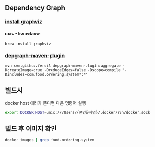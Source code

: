 

## Dependency Graph
### [install graphviz](https://graphviz.org/download/)

#### mac - homebrew
```
brew install graphviz
```


### [depgraph-maven-plugin](https://github.com/ferstl/depgraph-maven-plugin)
```
mvn com.github.ferstl:depgraph-maven-plugin:aggregate -DcreateImage=true -DreduceEdges=false -Dscope=compile "-Dincludes=com.food.ordering.system*:*"
```


## 빌드시
docker host 에러가 뜬다면 다음 명령어 실행
```bash
export DOCKER_HOST=unix:///Users/{본인유저명}/.docker/run/docker.sock
```

## 빌드 후 이미지 확인
```bash
docker images | grep food.ordering.system
```